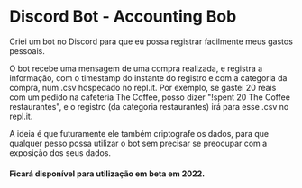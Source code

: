 # Discord Bot - Accounting Bob

Criei um bot no Discord para que eu possa registrar facilmente meus gastos pessoais. 

O bot recebe uma mensagem de uma compra realizada, e registra a informação, com o timestamp do instante do registro e com a categoria da compra, num .csv hospedado no repl.it. Por exemplo, se gastei 20 reais com um pedido na cafeteria The Coffee, posso dizer "!spent 20 The Coffee restaurantes", e o registro (da categoria restaurantes) irá para esse .csv no repl.it. 

A ideia é que futuramente ele também criptografe os dados, para que qualquer pesso possa utilizar o bot sem precisar se preocupar com a exposição dos seus dados. 

#### Ficará disponível para utilização em beta em 2022.
